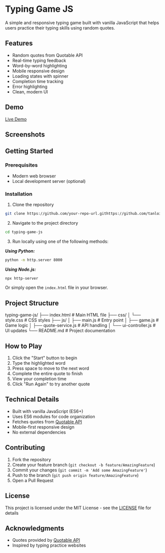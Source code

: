 # Typing Game JS

A simple and responsive typing game built with vanilla JavaScript that helps users practice their typing skills using random quotes.

## Features

- Random quotes from Quotable API
- Real-time typing feedback
- Word-by-word highlighting
- Mobile responsive design
- Loading states with spinner
- Completion time tracking
- Error highlighting
- Clean, modern UI

## Demo

[Live Demo](your-demo-link-here) <!-- Add your deployed link when available -->

## Screenshots

<!-- Add screenshots here -->

## Getting Started

### Prerequisites

- Modern web browser
- Local development server (optional)

### Installation

1. Clone the repository

```bash
git clone https://github.com/your-repo-url.githttps://github.com/tanloi201710/typing-game-js.git
```
2. Navigate to the project directory

```bash
cd typing-game-js
```
3. Run locally using one of the following methods:

***Using Python:***
```bash
python -m http.server 8000
```

***Using Node.js:***
```bash
npx http-server
```

Or simply open the `index.html` file in your browser.

## Project Structure

typing-game-js/
├── index.html          # Main HTML file
├── css/
│   └── style.css      # CSS styles
├── js/
│   ├── main.js        # Entry point
│   ├── game.js        # Game logic
│   ├── quote-service.js  # API handling
│   └── ui-controller.js  # UI updates
└── README.md          # Project documentation


## How to Play

1. Click the "Start" button to begin
2. Type the highlighted word
3. Press space to move to the next word
4. Complete the entire quote to finish
5. View your completion time
6. Click "Run Again" to try another quote

## Technical Details

- Built with vanilla JavaScript (ES6+)
- Uses ES6 modules for code organization
- Fetches quotes from [Quotable API](https://api.quotable.io/)
- Mobile-first responsive design
- No external dependencies

## Contributing

1. Fork the repository
2. Create your feature branch (`git checkout -b feature/AmazingFeature`)
3. Commit your changes (`git commit -m 'Add some AmazingFeature'`)
4. Push to the branch (`git push origin feature/AmazingFeature`)
5. Open a Pull Request

## License

This project is licensed under the MIT License - see the [LICENSE](LICENSE) file for details

## Acknowledgments

- Quotes provided by [Quotable API](https://github.com/lukePeavey/quotable)
- Inspired by typing practice websites